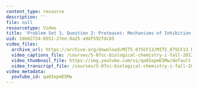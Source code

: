 ```yaml
---
content_type: resource
description: ''
file: null
resourcetype: Video
title: 'Problem Set 3, Question 2: Proteases: Mechanisms of Inhibition'
uid: 2de02724-6551-27ee-0a25-a9df592fdcb5
video_files:
  archive_url: https://archive.org/download/MIT5.07SCF13/MIT5_07SCF13_Pset3_Q2_300k.mp4
  video_captions_file: /courses/5-07sc-biological-chemistry-i-fall-2013/ab7d701d06df5e1a8d7c3e18f4bf5dad_qa8IepmE5Mw.vtt
  video_thumbnail_file: https://img.youtube.com/vi/qa8IepmE5Mw/default.jpg
  video_transcript_file: /courses/5-07sc-biological-chemistry-i-fall-2013/50c9a95ab001d7f628ade83413049562_qa8IepmE5Mw.pdf
video_metadata:
  youtube_id: qa8IepmE5Mw
---
```

